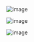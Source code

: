 ![image](https://github.com/user-attachments/assets/bb5c808a-c5e3-47b9-86dc-551fd691493f)


![image](https://github.com/user-attachments/assets/4690258e-dbdc-4c83-a661-6400629a4228)

![image](https://github.com/user-attachments/assets/646b6475-4ba2-457a-b827-1c78d823415a)

